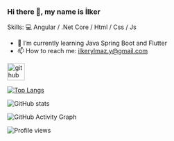 ### Hi there 👋, my name is İlker

Skills: 💻 Angular / .Net Core / Html / Css / Js

- 🌱 I’m currently learning Java Spring Boot and Flutter 
- 📫 How to reach me: ilkerylmaz.y@gmail.com 


[<img src='https://cdn.jsdelivr.net/npm/simple-icons@3.0.1/icons/github.svg' alt='github' height='40'>](https://github.com/ilkeryilmazz)  

[![Top Langs](https://github-readme-stats.vercel.app/api/top-langs/?username=ilkeryilmazz)](https://github.com/anuraghazra/github-readme-stats)

![GitHub stats](https://github-readme-stats.vercel.app/api?username=ilkeryilmazz&show_icons=true)  

![GitHub Activity Graph](https://activity-graph.herokuapp.com/graph?username=ilkeryilmazz)  

![Profile views](https://gpvc.arturio.dev/ilkeryilmazz)  
